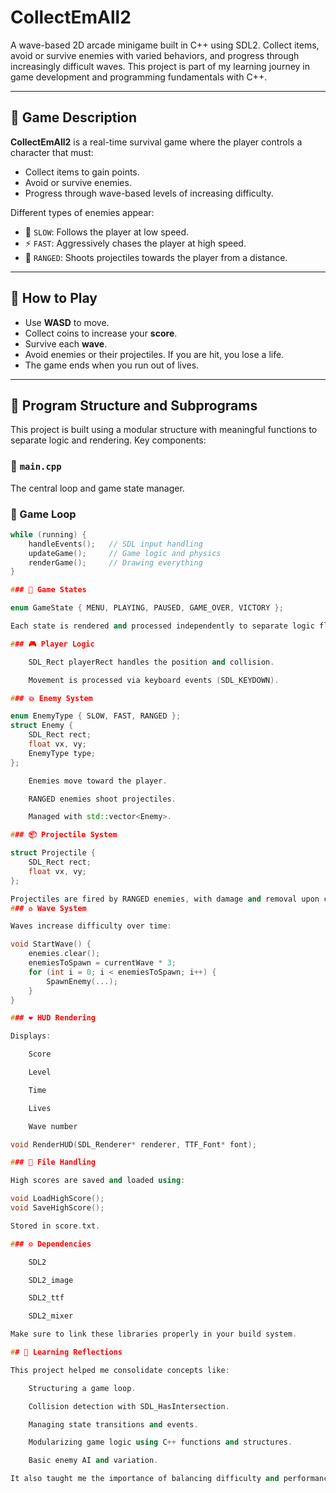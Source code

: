 # CollectEmAll2

A wave-based 2D arcade minigame built in C++ using SDL2. Collect items, avoid or survive enemies with varied behaviors, and progress through increasingly difficult waves. This project is part of my learning journey in game development and programming fundamentals with C++.

---

## 📌 Game Description

**CollectEmAll2** is a real-time survival game where the player controls a character that must:
- Collect items to gain points.
- Avoid or survive enemies.
- Progress through wave-based levels of increasing difficulty.

Different types of enemies appear:
- 🐢 `SLOW`: Follows the player at low speed.
- ⚡ `FAST`: Aggressively chases the player at high speed.
- 🔫 `RANGED`: Shoots projectiles towards the player from a distance.

---

## 🚀 How to Play

- Use **WASD** to move.
- Collect coins to increase your **score**.
- Survive each **wave**.
- Avoid enemies or their projectiles. If you are hit, you lose a life.
- The game ends when you run out of lives.

---

## 🧱 Program Structure and Subprograms

This project is built using a modular structure with meaningful functions to separate logic and rendering. Key components:

### 📁 `main.cpp`
The central loop and game state manager.

### 🔁 Game Loop
```cpp
while (running) {
    handleEvents();   // SDL input handling
    updateGame();     // Game logic and physics
    renderGame();     // Drawing everything
}

### 🧠 Game States

enum GameState { MENU, PLAYING, PAUSED, GAME_OVER, VICTORY };

Each state is rendered and processed independently to separate logic flow.

### 🎮 Player Logic

    SDL_Rect playerRect handles the position and collision.

    Movement is processed via keyboard events (SDL_KEYDOWN).

### 💥 Enemy System

enum EnemyType { SLOW, FAST, RANGED };
struct Enemy {
    SDL_Rect rect;
    float vx, vy;
    EnemyType type;
};

    Enemies move toward the player.

    RANGED enemies shoot projectiles.

    Managed with std::vector<Enemy>.

### 📦 Projectile System

struct Projectile {
    SDL_Rect rect;
    float vx, vy;
};

Projectiles are fired by RANGED enemies, with damage and removal upon collision or out-of-bounds.
### ♻️ Wave System

Waves increase difficulty over time:

void StartWave() {
    enemies.clear();
    enemiesToSpawn = currentWave * 3;
    for (int i = 0; i < enemiesToSpawn; i++) {
        SpawnEnemy(...);
    }
}

### ❤️ HUD Rendering

Displays:

    Score

    Level

    Time

    Lives

    Wave number

void RenderHUD(SDL_Renderer* renderer, TTF_Font* font);

### 📂 File Handling

High scores are saved and loaded using:

void LoadHighScore();
void SaveHighScore();

Stored in score.txt.

### ⚙️ Dependencies

    SDL2

    SDL2_image

    SDL2_ttf

    SDL2_mixer

Make sure to link these libraries properly in your build system.

## 🧠 Learning Reflections

This project helped me consolidate concepts like:

    Structuring a game loop.

    Collision detection with SDL_HasIntersection.

    Managing state transitions and events.

    Modularizing game logic using C++ functions and structures.

    Basic enemy AI and variation.

It also taught me the importance of balancing difficulty and performance using timers, wave management, and player feedback systems.
